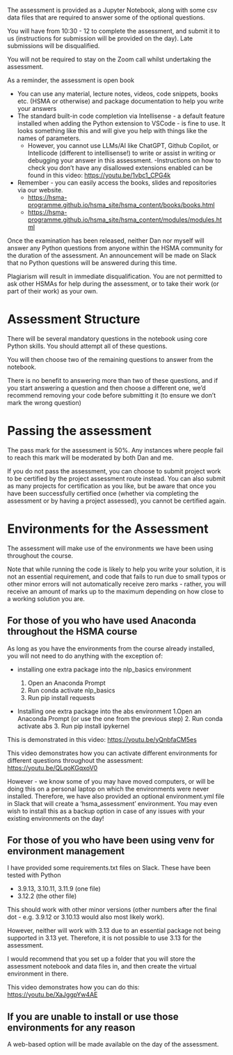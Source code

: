 The assessment is provided as a Jupyter Notebook, along with some csv data files that are required to answer some of the optional questions.

You will have from 10:30 - 12 to complete the assessment, and submit it to us (instructions for submission will be provided on the day).  Late submissions will be disqualified.

You will not be required to stay on the Zoom call whilst undertaking the assessment.

As a reminder, the assessment is open book

- You can use any material, lecture notes, videos, code snippets, books etc. (HSMA or otherwise) and package documentation to help you write your answers
- The standard built-in code completion via Intellisense - a default feature installed when adding the Python extension to VSCode - is fine to use. It looks something like this and will give you help with things like the names of parameters.
  - However, you cannot use LLMs/AI like ChatGPT, Github Copilot, or Intellicode (different to intellisense!) to write or assist in writing or debugging your answer in this assessment.
  -Instructions on how to check you don’t have any disallowed extensions enabled can be found in this video: https://youtu.be/1vbc1_CPG4k
- Remember - you can easily access the books, slides and repositories via our website.
  - https://hsma-programme.github.io/hsma_site/hsma_content/books/books.html
  - https://hsma-programme.github.io/hsma_site/hsma_content/modules/modules.html

Once the examination has been released, neither Dan nor myself will answer any Python questions from anyone within the HSMA community for the duration of the assessment.  An announcement will be made on Slack that no Python questions will be answered during this time.

Plagiarism will result in immediate disqualification.  You are not permitted to ask other HSMAs for help during the assessment, or to take their work (or part of their work) as your own.

# Assessment Structure
There will be several mandatory questions in the notebook using core Python skills. You should attempt all of these questions.

You will then choose two of the remaining questions to answer from the notebook.

There is no benefit to answering more than two of these questions, and if you start answering a question and then choose a different one, we’d recommend removing your code before submitting it (to ensure we don’t mark the wrong question)

# Passing the assessment

The pass mark for the assessment is 50%. Any instances where people fail to reach this mark will be moderated by both Dan and me.

If you do not pass the assessment, you can choose to submit project work to be certified by the project assessment route instead.  You can also submit as many projects for certification as you like, but be aware that once you have been successfully certified once (whether via completing the assessment or by having a project assessed), you cannot be certified again.

# Environments for the Assessment

The assessment will make use of the environments we have been using throughout the course.

Note that while running the code is likely to help you write your solution, it is not an essential requirement, and code that fails to run due to small typos or other minor errors will not automatically receive zero marks - rather, you will receive an amount of marks up to the maximum depending on how close to a working solution you are.

## For those of you who have used Anaconda throughout the HSMA course

As long as you have the environments from the course already installed, you will not need to do anything with the exception of:

- installing one extra package into the nlp_basics environment
	1. Open an Anaconda Prompt
  2. Run conda activate nlp_basics
  3. Run pip install requests

- Installing one extra package into the abs environment
	1.Open an Anaconda Prompt (or use the one from the previous step)
  2. Run conda activate abs
  3. Run pip install ipykernel

This is demonstrated in this video:  https://youtu.be/yQnbfaCM5es

This video demonstrates how you can activate different environments for different questions throughout the assessment:  https://youtu.be/QLqoKGqxoV0

However - we know some of you may have moved computers, or will be doing this on a personal laptop on which the environments were never installed. Therefore, we have also provided an optional environment.yml file in Slack that will create a ‘hsma_assessment’ environment. You may even wish to install this as a backup option in case of any issues with your existing environments on the day!

## For those of you who have been using venv for environment management

I have provided some requirements.txt files on Slack. These have been tested with Python

- 3.9.13, 3.10.11, 3.11.9 (one file)
- 3.12.2 (the other file)

This should work with other minor versions (other numbers after the final dot - e.g. 3.9.12 or 3.10.13 would also most likely work).

However, neither will work with 3.13 due to an essential package not being supported in 3.13 yet. Therefore, it is not possible to use 3.13 for the assessment.

I would recommend that you set up a folder that you will store the assessment notebook and data files in, and then create the virtual environment in there.

This video demonstrates how you can do this: https://youtu.be/XaJggpYw4AE

## If you are unable to install or use those environments for any reason

A web-based option will be made available on the day of the assessment.
